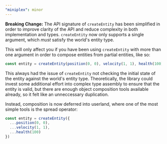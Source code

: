 ```yaml
---
"miniplex": minor
---
```


**Breaking Change:** The API signature of `createEntity` has been simplified in order to improve clarity of the API and reduce complexity in both implementation and types. `createEntity` now only supports a single argument, which _must_ satisfy the world's entity type.

This will only affect you if you have been using `createEntity` with more than one argument in order to compose entities from partial entities, like so:

```js
const entity = createEntity(position(0, 0), velocity(1, 1), health(100))
```

This always had the issue of `createEntity` not checking the initial state of the entity against the world's entity type. Theoretically, the library could invest some additional effort into complex type assembly to ensure that the entity is valid, but there are enough object composition tools available already, so it felt like an unneccessary duplication.

Instead, composition is now deferred into userland, where one of the most simple tools is the spread operator:

```js
const entity = createEntity({
  ...position(0, 0),
  ...velocity(1, 1),
  ...health(100)
})
```
